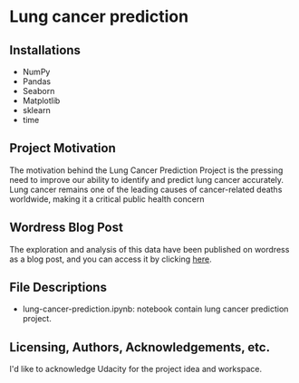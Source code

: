 # Lung cancer prediction

## Installations
- NumPy
- Pandas
- Seaborn
- Matplotlib
- sklearn
- time

## Project Motivation
The motivation behind the Lung Cancer Prediction Project is the pressing need to improve our ability to identify and predict lung cancer accurately. Lung cancer remains one of the leading causes of cancer-related deaths worldwide, making it a critical public health concern


## Wordress Blog Post
The exploration and analysis of this data have been published on wordress as a blog post, and you can access it by clicking [here](https://wordpress.com/post/quangnnb.wordpress.com/1141).

##  File Descriptions
- lung-cancer-prediction.ipynb: notebook contain lung cancer prediction project.

## Licensing, Authors, Acknowledgements, etc.
I'd like to acknowledge Udacity for the project idea and workspace.



